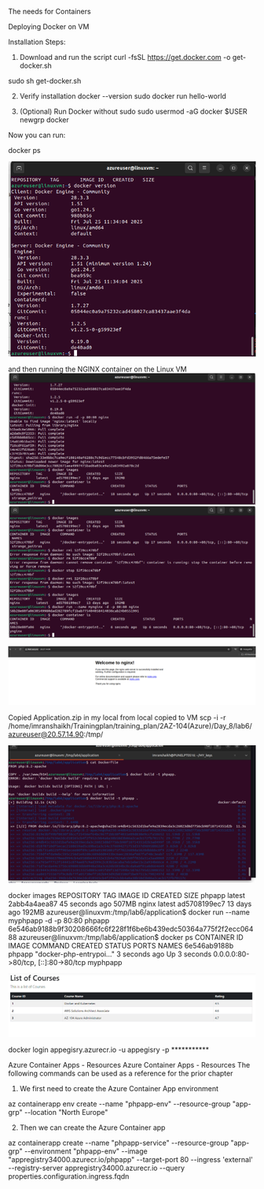 The needs for Containers

Deploying Docker on VM

Installation Steps:
1. Download and run the script
curl -fsSL https://get.docker.com -o get-docker.sh

sudo sh get-docker.sh

2. Verify installation
docker --version
sudo docker run hello-world

3. (Optional) Run Docker without sudo
sudo usermod -aG docker $USER
newgrp docker


Now you can run:

docker ps

![alt text](image.png)

and then running the NGINX container on the Linux VM
![alt text](image-1.png)
![alt text](image-2.png)

![alt text](image-3.png)

Copied Application.zip in my local
from local copied to VM
scp -i <key-name> -r /home/imranshaikh/Trainingplan/training_plan/2AZ-104\(Azure\)/Day_8/lab6/ azureuser@20.57.14.90:/tmp/

![alt text](image-4.png)

docker images
REPOSITORY   TAG       IMAGE ID       CREATED          SIZE
phpapp       latest    2abb4a4aea87   45 seconds ago   507MB
nginx        latest    ad5708199ec7   13 days ago      192MB
azureuser@linuxvm:/tmp/lab6/application$ docker run --name myphpapp -d -p 80:80 phpapp
6e546ab9188b9f30208666fc6f228f1f6be6b439edc50364a775f2f2ecc06488
azureuser@linuxvm:/tmp/lab6/application$ docker ps
CONTAINER ID   IMAGE     COMMAND                  CREATED         STATUS         PORTS                                 NAMES
6e546ab9188b   phpapp    "docker-php-entrypoi…"   3 seconds ago   Up 3 seconds   0.0.0.0:80->80/tcp, [::]:80->80/tcp   myphpapp

![alt text](image-5.png)

docker login appegisry.azurecr.io -u appegisry -p ***********


Azure Container Apps - Resources
Azure Container Apps - Resources
The following commands can be used as a reference for the prior chapter

1. We first need to create the Azure Container App environment

az containerapp env create --name "phpapp-env" --resource-group "app-grp" --location "North Europe"

2. Then we can create the Azure Container app

az containerapp create --name "phpapp-service" --resource-group "app-grp" --environment "phpapp-env" --image "appregistry34000.azurecr.io/phpapp" --target-port 80 --ingress 'external' --registry-server appregistry34000.azurecr.io --query properties.configuration.ingress.fqdn

